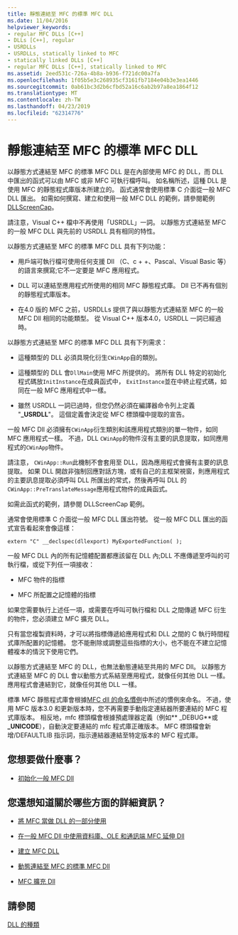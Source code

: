 ```yaml
---
title: 靜態連結至 MFC 的標準 MFC DLL
ms.date: 11/04/2016
helpviewer_keywords:
- regular MFC DLLs [C++]
- DLLs [C++], regular
- USRDLLs
- USRDLLs, statically linked to MFC
- statically linked DLLs [C++]
- regular MFC DLLs [C++], statically linked to MFC
ms.assetid: 2eed531c-726a-4b8a-b936-f721dc00a7fa
ms.openlocfilehash: 1f05b5e3c268935cf3161fb7184e04b3e3ea1446
ms.sourcegitcommit: 0ab61bc3d2b6cfbd52a16c6ab2b97a8ea1864f12
ms.translationtype: MT
ms.contentlocale: zh-TW
ms.lasthandoff: 04/23/2019
ms.locfileid: "62314776"
---
```

# <a name="regular-mfc-dlls-statically-linked-to-mfc"></a>靜態連結至 MFC 的標準 MFC DLL

以靜態方式連結至 MFC 的標準 MFC DLL 是在內部使用 MFC 的 DLL，而 DLL 中匯出的函式可以由 MFC 或非 MFC 可執行檔呼叫。 如名稱所述，這種 DLL 是使用 MFC 的靜態程式庫版本所建立的。 函式通常會使用標準 C 介面從一般 MFC DLL 匯出。 如需如何撰寫、建立和使用一般 MFC DLL 的範例，請參閱範例[DLLScreenCap](https://github.com/Microsoft/VCSamples/tree/master/VC2010Samples/MFC/advanced/DllScreenCap)。

請注意，Visual C++ 檔中不再使用「USRDLL」一詞。 以靜態方式連結至 MFC 的一般 MFC DLL 與先前的 USRDLL 具有相同的特性。

以靜態方式連結至 MFC 的標準 MFC DLL 具有下列功能：

- 用戶端可執行檔可使用任何支援 Dll （C、c + +、Pascal、Visual Basic 等）的語言來撰寫;它不一定要是 MFC 應用程式。

- DLL 可以連結至應用程式所使用的相同 MFC 靜態程式庫。 Dll 已不再有個別的靜態程式庫版本。

- 在4.0 版的 MFC 之前，USRDLLs 提供了與以靜態方式連結至 MFC 的一般 MFC Dll 相同的功能類型。 從 Visual C++ 版本4.0，USRDLL 一詞已經過時。

以靜態方式連結至 MFC 的標準 MFC DLL 具有下列需求：

- 這種類型的 DLL 必須具現化衍生`CWinApp`自的類別。

- 這種類型的 DLL 會`DllMain`使用 MFC 所提供的。 將所有 DLL 特定的初始化程式碼放`InitInstance`在成員函式中， `ExitInstance`並在中終止程式碼，如同在一般 MFC 應用程式中一樣。

- 雖然 USRDLL 一詞已過時，但您仍然必須在編譯器命令列上定義 "**_USRDLL**"。 這個定義會決定從 MFC 標頭檔中提取的宣告。

一般 MFC Dll 必須擁有`CWinApp`衍生類別和該應用程式類別的單一物件，如同 MFC 應用程式一樣。 不過，DLL `CWinApp`的物件沒有主要的訊息提取，如同應用程式的`CWinApp`物件。

請注意， `CWinApp::Run`此機制不會套用至 DLL，因為應用程式會擁有主要的訊息提取。 如果 DLL 開啟非強制回應對話方塊，或有自己的主框架視窗，則應用程式的主要訊息提取必須呼叫 DLL 所匯出的常式，然後再呼叫 DLL 的`CWinApp::PreTranslateMessage`應用程式物件的成員函式。

如需此函式的範例，請參閱 DLLScreenCap 範例。

通常會使用標準 C 介面從一般 MFC DLL 匯出符號。 從一般 MFC DLL 匯出的函式宣告看起來會像這樣：

```
extern "C" __declspec(dllexport) MyExportedFunction( );
```

一般 MFC DLL 內的所有記憶體配置都應該留在 DLL 內;DLL 不應傳遞至呼叫的可執行檔，或從下列任一項接收：

- MFC 物件的指標

- MFC 所配置之記憶體的指標

如果您需要執行上述任一項，或需要在呼叫可執行檔和 DLL 之間傳遞 MFC 衍生的物件，您必須建立 MFC 擴充 DLL。

只有當您複製資料時，才可以將指標傳遞給應用程式和 DLL 之間的 C 執行時間程式庫所配置的記憶體。 您不能刪除或調整這些指標的大小，也不能在不建立記憶體複本的情況下使用它們。

以靜態方式連結至 MFC 的 DLL，也無法動態連結至共用的 MFC Dll。 以靜態方式連結至 MFC 的 DLL 會以動態方式系結至應用程式，就像任何其他 DLL 一樣。應用程式會連結到它，就像任何其他 DLL 一樣。

標準 MFC 靜態程式庫會根據[MFC dll 的命名慣例](../mfc/mfc-library-versions.md#mfc-static-library-naming-conventions)中所述的慣例來命名。 不過，使用 MFC 版本3.0 和更新版本時，您不再需要手動指定連結器所要連結的 MFC 程式庫版本。 相反地，mfc 標頭檔會根據預處理器定義（例如** \_DEBUG**或 **_UNICODE**），自動決定要連結的 mfc 程式庫正確版本。 MFC 標頭檔會新增/DEFAULTLIB 指示詞，指示連結器連結至特定版本的 MFC 程式庫。

## <a name="what-do-you-want-to-do"></a>您想要做什麼事？

- [初始化一般 MFC Dll](run-time-library-behavior.md#initializing-regular-dlls)

## <a name="what-do-you-want-to-know-more-about"></a>您還想知道關於哪些方面的詳細資訊？

- [將 MFC 當做 DLL 的一部分使用](../mfc/tn011-using-mfc-as-part-of-a-dll.md)

- [在一般 MFC Dll 中使用資料庫、OLE 和通訊端 MFC 延伸 Dll](using-database-ole-and-sockets-extension-dlls-in-regular-dlls.md)

- [建立 MFC DLL](../mfc/reference/mfc-dll-wizard.md)

- [動態連結至 MFC 的標準 MFC Dll](regular-dlls-dynamically-linked-to-mfc.md)

- [MFC 擴充 Dll](extension-dlls-overview.md)

## <a name="see-also"></a>請參閱

[DLL 的種類](kinds-of-dlls.md)
